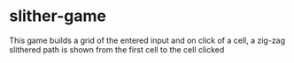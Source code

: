 # slither-game
This game builds a grid of the entered input and on click of a cell, a zig-zag slithered path is shown from the first cell to the cell clicked
